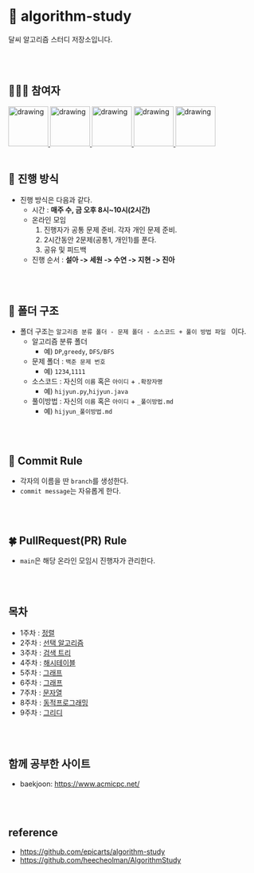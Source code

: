 # 📔 algorithm-study
달씨 알고리즘 스터디 저장소입니다.
 
<br>
<br>
 
## 👩🏻‍💻 참여자
<a href="https://github.com/hijyun">
<img src="https://avatars.githubusercontent.com/u/54613024" alt="drawing" width="80"> 
</a>
<a href="https://github.com/hswon37">
<img src="https://avatars.githubusercontent.com/u/80654995" alt="drawing" width="80"> 
</a>
<a href="https://github.com/Soooyeon-Kim">
<img src="https://avatars.githubusercontent.com/u/83583349" alt="drawing" width="80"> 
</a>
<a href="https://github.com/jarammm">
<img src="https://avatars.githubusercontent.com/u/90924434" alt="drawing" width="80"> 
</a>
<a href="https://github.com/mikaniz">
<img src="https://avatars.githubusercontent.com/u/92143119" alt="drawing" width="80"> 
</a>
 
</br>
</br>
 

## 🌱 진행 방식 
* 진행 방식은 다음과 같다.
  * 시간 : **매주 수, 금 오후 8시~10시(2시간)**
  * 온라인 모임
    1. 진행자가 공통 문제 준비. 각자 개인 문제 준비.
    2. 2시간동안 2문제(공통1, 개인1)를 푼다.
    3. 공유 및 피드백
  * 진행 순서 : **설아 -> 세원 -> 수연 -> 지현 -> 진아**

 
<br>
<br>
 
## 🌿 폴더 구조
* 폴더 구조는 ```알고리즘 분류 폴더 - 문제 폴더 - 소스코드 + 풀이 방법 파일 ``` 이다.
  *  알고리즘 분류 폴더
      *   예) ```DP```,```greedy```, ```DFS/BFS```
  * 문제 폴더 : ```백준 문제 번호```
      *   예) ```1234```,```1111```
  * 소스코드 : 자신의 ```이름``` 혹은 ```아이디``` + ```.확장자명```
      *   예) ```hijyun.py```,```hijyun.java```
  * 풀이방법 : 자신의 ```이름``` 혹은 ```아이디``` + ```_풀이방법.md```
      *   예) ```hijyun_풀이방법.md```
      
<br>
<br>
 

## 🌳 Commit Rule
* 각자의 이름을 딴 ```branch```를 생성한다.
* ```commit message```는 자유롭게 한다.

 
<br>
<br>
 

## 🍀 PullRequest(PR) Rule
* ```main```은 해당 온라인 모임시 진행자가 관리한다.

 
<br>
<br>
 

## 목차
* 1주차 : [정렬](https://github.com/hijyun/algorithm-study/tree/main/정렬)
* 2주차 : [선택 알고리즘](https://github.com/hijyun/algorithm-study/tree/main/분할정복)
* 3주차 : [검색 트리](https://github.com/hijyun/algorithm-study/tree/main/트리)
* 4주차 : [해시테이블](https://github.com/hijyun/algorithm-study/tree/main/해시)
* 5주차 : [그래프](https://github.com/hijyun/algorithm-study/tree/main/그래프)
* 6주차 : [그래프](https://github.com/hijyun/algorithm-study/tree/main/그래프)
* 7주차 : [문자열](https://github.com/hijyun/algorithm-study/tree/main/문자열)
* 8주차 : [동적프로그래밍](https://github.com/hijyun/algorithm-study/tree/main/동적프로그래밍)
* 9주차 : [그리디](https://github.com/hijyun/algorithm-study/tree/main/그리디)

 
<br>
<br>
 

## 함께 공부한 사이트
* baekjoon: https://www.acmicpc.net/

 
<br>
<br>
 

## reference
* https://github.com/epicarts/algorithm-study
* https://github.com/heecheolman/AlgorithmStudy
